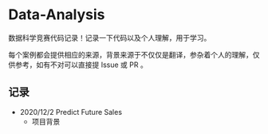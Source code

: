 # Data-Analysis

数据科学竞赛代码记录！记录一下代码以及个人理解，用于学习。

每个案例都会提供相应的来源，背景来源于不仅仅是翻译，参杂着个人的理解，仅供参考，如有不对可以直接提 Issue 或 PR 。
## 记录

* 2020/12/2 Predict Future Sales  
  * 项目背景